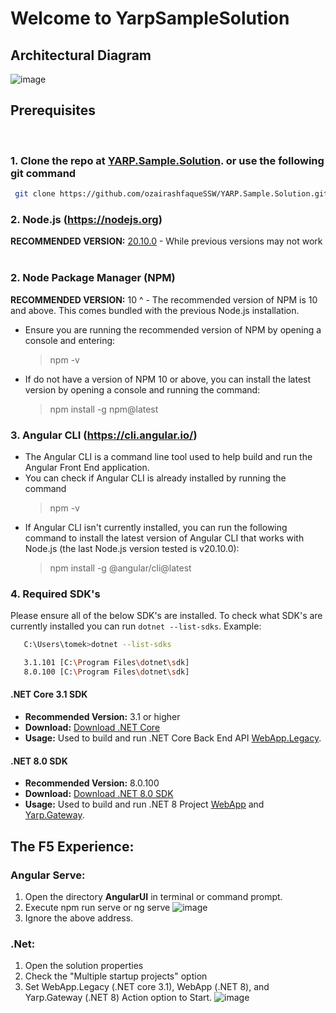 # Welcome to YarpSampleSolution
## Architectural Diagram
![image](https://github.com/ozairashfaqueSSW/YARP.Sample.Solution/assets/96504411/c5fa6870-dbd9-4c9a-b349-4895bd4a09e7)

## Prerequisites
&nbsp;
### 1. Clone the repo at [YARP.Sample.Solution](https://github.com/ozairashfaqueSSW/YARP.Sample.Solution). or use the following git command
 ```bash
  git clone https://github.com/ozairashfaqueSSW/YARP.Sample.Solution.git
  ```
### 2. Node.js (https://nodejs.org)
**RECOMMENDED VERSION:** [20.10.0](https://nodejs.org/en/download) - While previous versions may not work 
&nbsp;
### 2. Node Package Manager (NPM)
**RECOMMENDED VERSION:** 10 ^ - The recommended version of NPM is 10 and above. This comes bundled with the previous Node.js installation.
- Ensure you are running the recommended version of NPM by opening a console and entering:
  > npm -v
- If do not have a version of NPM 10 or above, you can install the latest version by opening a console and running the command:

  > npm install -g npm@latest
&nbsp;
### 3. Angular CLI (https://cli.angular.io/)
- The Angular CLI is a command line tool used to help build and run the Angular Front End application.
- You can check if Angular CLI is already installed by running the command
  > npm -v
- If Angular CLI isn't currently installed, you can run the following command to install the latest version of Angular CLI that works with Node.js (the last Node.js version tested is v20.10.0):
  > npm install -g @angular/cli@latest
&nbsp;
### 4. Required SDK's
Please ensure all of the below SDK's are installed.
To check what SDK's are currently installed you can run `dotnet --list-sdks`.
Example:

```bash
   C:\Users\tomek>dotnet --list-sdks

   3.1.101 [C:\Program Files\dotnet\sdk]
   8.0.100 [C:\Program Files\dotnet\sdk]
```
#### .NET Core 3.1 SDK

- **Recommended Version:** 3.1 or higher
- **Download:** [Download .NET Core](https://dotnet.microsoft.com/en-us/download/dotnet)
- **Usage:** Used to build and run .NET Core Back End API  [WebApp.Legacy](https://github.com/ozairashfaqueSSW/YARP.Sample.Solution/tree/master/src/WebApp.Legacy).

#### .NET 8.0 SDK

- **Recommended Version:** 8.0.100
- **Download:** [Download .NET 8.0 SDK](https://dotnet.microsoft.com/en-us/download/dotnet)
- **Usage:** Used to build and run .NET 8 Project [WebApp](https://github.com/ozairashfaqueSSW/YARP.Sample.Solution/tree/master/src/WebApp) and [Yarp.Gateway](https://github.com/ozairashfaqueSSW/YARP.Sample.Solution/tree/master/src/Yarp.Gateway).

## The F5 Experience:
### Angular Serve:
1. Open the directory **AngularUI** in terminal or command prompt.
2. Execute npm run serve or ng serve
   ![image](https://github.com/ozairashfaqueSSW/YARP.Sample.Solution/assets/96504411/051c5867-1bcc-4b5d-ac01-38fc660a7945)
3. Ignore the above address.
   
### .Net:
1. Open the solution properties
2. Check the "Multiple startup projects" option
3. Set WebApp.Legacy (.NET core 3.1), WebApp (.NET 8), and Yarp.Gateway (.NET 8) Action option to Start.
   ![image](https://github.com/ozairashfaqueSSW/YARP.Sample.Solution/assets/96504411/1b0c3be6-e62d-41c7-b881-4742f288bb7b)


